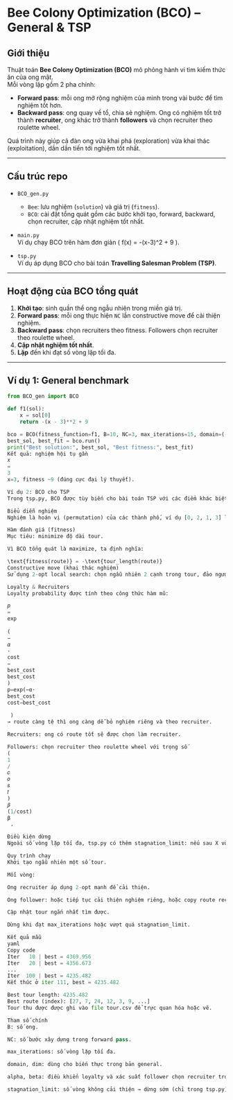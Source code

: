 # Bee Colony Optimization (BCO) – General & TSP

## Giới thiệu
Thuật toán **Bee Colony Optimization (BCO)** mô phỏng hành vi tìm kiếm thức ăn của ong mật.  
Mỗi vòng lặp gồm 2 pha chính:

- **Forward pass**: mỗi ong mở rộng nghiệm của mình trong vài bước để tìm nghiệm tốt hơn.  
- **Backward pass**: ong quay về tổ, chia sẻ nghiệm. Ong có nghiệm tốt trở thành **recruiter**, ong khác trở thành **followers** và chọn recruiter theo roulette wheel.  

Quá trình này giúp cả đàn ong vừa khai phá (exploration) vừa khai thác (exploitation), dần dần tiến tới nghiệm tốt nhất.

---

## Cấu trúc repo
- `BCO_gen.py`  
  - `Bee`: lưu nghiệm (`solution`) và giá trị (`fitness`).  
  - `BCO`: cài đặt tổng quát gồm các bước khởi tạo, forward, backward, chọn recruiter, cập nhật nghiệm tốt nhất.  

- `main.py`  
  Ví dụ chạy BCO trên hàm đơn giản \( f(x) = -(x-3)^2 + 9 \).  

- `tsp.py`  
  Ví dụ áp dụng BCO cho bài toán **Travelling Salesman Problem (TSP)**.  

---

## Hoạt động của BCO tổng quát
1. **Khởi tạo**: sinh quần thể ong ngẫu nhiên trong miền giá trị.  
2. **Forward pass**: mỗi ong thực hiện `NC` lần constructive move để cải thiện nghiệm.  
3. **Backward pass**: chọn recruiters theo fitness. Followers chọn recruiter theo roulette wheel.  
4. **Cập nhật nghiệm tốt nhất**.  
5. **Lặp** đến khi đạt số vòng lặp tối đa.  

---

## Ví dụ 1: General benchmark
```python
from BCO_gen import BCO

def f1(sol):
    x = sol[0]
    return -(x - 3)**2 + 9

bco = BCO(fitness_function=f1, B=10, NC=3, max_iterations=15, domain=(-10, 10), dim=1)
best_sol, best_fit = bco.run()
print("Best solution:", best_sol, "Best fitness:", best_fit)
Kết quả: nghiệm hội tụ gần 
𝑥
=
3
x=3, fitness ~9 (đúng cực đại lý thuyết).

Ví dụ 2: BCO cho TSP
Trong tsp.py, BCO được tùy biến cho bài toán TSP với các điểm khác biệt:

Biểu diễn nghiệm
Nghiệm là hoán vị (permutation) của các thành phố, ví dụ [0, 2, 1, 3] là thứ tự đi qua 4 thành phố.

Hàm đánh giá (fitness)
Mục tiêu: minimize độ dài tour.

Vì BCO tổng quát là maximize, ta định nghĩa:

\text{fitness(route)} = -\text{tour_length(route)}
Constructive move (khai thác nghiệm)
Sử dụng 2-opt local search: chọn ngẫu nhiên 2 cạnh trong tour, đảo ngược đoạn giữa → có thể giảm chiều dài tour.

Loyalty & Recruiters
Loyalty probability được tính theo công thức hàm mũ:

𝑝
=
exp
⁡
(
−
𝛼
⋅
cost
−
best_cost
best_cost
)
p=exp(−α⋅ 
best_cost
cost−best_cost
​
 )
→ route càng tệ thì ong càng dễ bỏ nghiệm riêng và theo recruiter.

Recruiters: ong có route tốt sẽ được chọn làm recruiter.

Followers: chọn recruiter theo roulette wheel với trọng số 
(
1
/
𝑐
𝑜
𝑠
𝑡
)
𝛽
(1/cost) 
β
 .

Điều kiện dừng
Ngoài số vòng lặp tối đa, tsp.py có thêm stagnation_limit: nếu sau X vòng không cải thiện nghiệm tốt nhất, thuật toán dừng sớm.

Quy trình chạy
Khởi tạo ngẫu nhiên một số tour.

Mỗi vòng:

Ong recruiter áp dụng 2-opt mạnh để cải thiện.

Ong follower: hoặc tiếp tục cải thiện nghiệm riêng, hoặc copy route recruiter và cải thiện.

Cập nhật tour ngắn nhất tìm được.

Dừng khi đạt max_iterations hoặc vượt quá stagnation_limit.

Kết quả mẫu
yaml
Copy code
Iter   10 | best = 4369.956
Iter   20 | best = 4356.673
...
Iter  100 | best = 4235.482
Kết thúc ở iter 111, best = 4235.482

Best tour length: 4235.482
Best route (index): [27, 7, 24, 12, 3, 9, ...]
Tour thu được được ghi vào file tour.csv để trực quan hóa hoặc vẽ.

Tham số chính
B: số ong.

NC: số bước xây dựng trong forward pass.

max_iterations: số vòng lặp tối đa.

domain, dim: dùng cho biến thực trong bản general.

alpha, beta: điều khiển loyalty và xác suất follower chọn recruiter trong TSP.

stagnation_limit: số vòng không cải thiện → dừng sớm (chỉ trong tsp.py).

